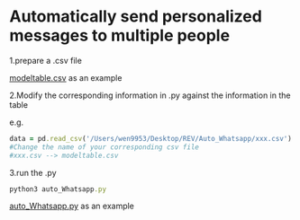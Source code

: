 # Automatically send personalized messages to multiple people
1.prepare a .csv file

[modeltable.csv](https://github.com/Vivienyiwen/automation/blob/main/Whatsapp/modeltable.csv) as an example

2.Modify the corresponding information in .py against the information in the table

e.g.
```ruby
data = pd.read_csv('/Users/wen9953/Desktop/REV/Auto_Whatsapp/xxx.csv')
#Change the name of your corresponding csv file
#xxx.csv --> modeltable.csv
```
3.run the .py
```ruby
python3 auto_Whatsapp.py
```
[auto_Whatsapp.py](https://github.com/Vivienyiwen/automation/blob/main/Whatsapp/auto_Whatsapp.py) as an example
